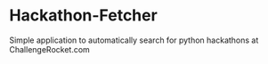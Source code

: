 # Hackathon-Fetcher
Simple application to automatically search for python hackathons at ChallengeRocket.com
